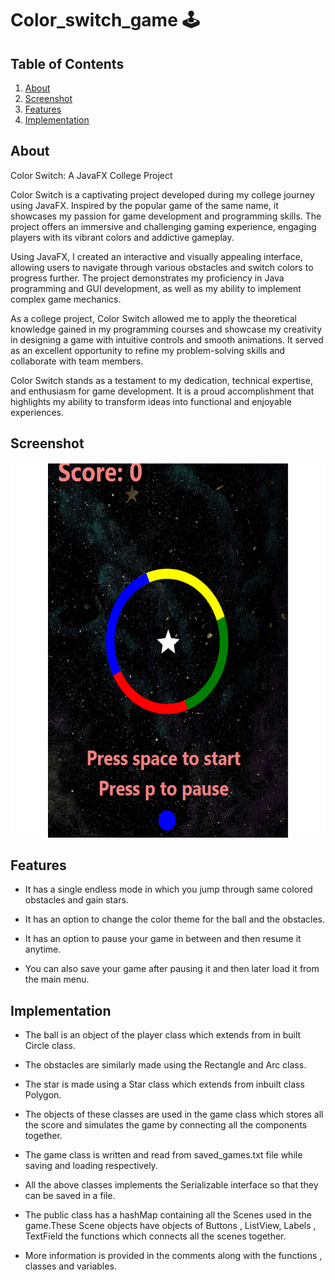 # Color_switch_game :joystick:


## Table of Contents

1. [About](#about)
2. [Screenshot](#screenshot)
3. [Features](#features)
4. [Implementation](#implementation)

## About 
Color Switch: A JavaFX College Project

Color Switch is a captivating project developed during my college journey using JavaFX. Inspired by the popular game of the same name, it showcases my passion for game development and programming skills. The project offers an immersive and challenging gaming experience, engaging players with its vibrant colors and addictive gameplay.

Using JavaFX, I created an interactive and visually appealing interface, allowing users to navigate through various obstacles and switch colors to progress further. The project demonstrates my proficiency in Java programming and GUI development, as well as my ability to implement complex game mechanics.

As a college project, Color Switch allowed me to apply the theoretical knowledge gained in my programming courses and showcase my creativity in designing a game with intuitive controls and smooth animations. It served as an excellent opportunity to refine my problem-solving skills and collaborate with team members.

Color Switch stands as a testament to my dedication, technical expertise, and enthusiasm for game development. It is a proud accomplishment that highlights my ability to transform ideas into functional and enjoyable experiences.


## Screenshot

<p align="center">
	<img height="600" src="https://github.com/IshanMehta115/Color_switch_game/blob/main/color_switch.png">
</p>

## Features

- It has a single endless mode in which you jump through same colored obstacles and gain stars.

- It has an option to change the color theme for the ball and the obstacles.

- It has an option to pause your game in between and then resume it anytime.

- You can also save your game after pausing it and then later load it from the main menu.

## Implementation

- The ball is an object of the player class which extends from in built Circle class.

- The obstacles are similarly made using the Rectangle and Arc class.

- The star is made using a Star class which extends from inbuilt class Polygon.

- The objects of these classes are used in the game class which stores all the score and simulates the game by connecting all the components together.

- The game class is written and read from saved_games.txt file while saving and loading respectively.

- All the above classes implements the Serializable interface so that they can be saved in a file.

- The public class has a hashMap containing all the Scenes used in the game.These Scene objects have objects of Buttons , ListView, Labels , TextField the functions which connects all the scenes together.

- More information is provided in the comments along with the functions , classes and variables.

		
